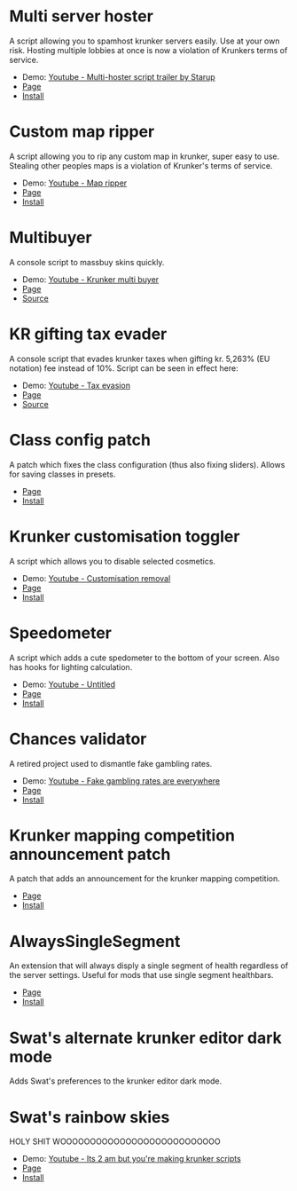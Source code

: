 # Multi server hoster
A script allowing you to spamhost krunker servers easily. Use at your own risk. Hosting multiple lobbies at once is now a violation of Krunkers terms of service.
- Demo: [Youtube - Multi-hoster script trailer by Starup](https://youtu.be/GkRFeEkxR3E)
- [Page](https://github.com/SwatDoge/Swats-Krunker-Tools/tree/main/Multi-Server-Hoster%20(Deprecated)%20(NON-TOS))
- [Install](https://github.com/SwatDoge/Swats-Krunker-Tools/tree/main/Multi-Server-Hoster%20(Deprecated)%20(NON-TOS)/userscript.user.js)

# Custom map ripper
A script allowing you to rip any custom map in krunker, super easy to use. Stealing other peoples maps is a violation of Krunker's terms of service.
- Demo: [Youtube - Map ripper](https://youtu.be/2ZQ8hGA-Md0)
- [Page](https://github.com/SwatDoge/Swats-Krunker-Tools/tree/main/Custom-Map-Ripper%20(Deprecated))
- [Install](https://github.com/SwatDoge/Swats-Krunker-Tools/tree/main/Custom-Map-Ripper%20(Deprecated)/userscript.user.js)

# Multibuyer
A console script to massbuy skins quickly.
- Demo: [Youtube - Krunker multi buyer](https://youtu.be/yPED0hI91X4)
- [Page](https://github.com/SwatDoge/Swats-Krunker-Tools/tree/main/Multi-buyer%20(Done))
- [Source](https://github.com/SwatDoge/Swats-Krunker-Tools/tree/main/Multi-buyer%20(Done)/userscript.user.js)


# KR gifting tax evader
A console script that evades krunker taxes when gifting kr. 5,263% (EU notation) fee instead of 10%. Script can be seen in effect here: 
- Demo: [Youtube - Tax evasion](https://youtu.be/OD-E6-wINEk)
- [Page](https://github.com/SwatDoge/Swats-Krunker-Tools/tree/main/Tax-Evader%20(Deprecated))
- [Source](https://github.com/SwatDoge/Swats-Krunker-Tools/tree/main/Tax-Evader%20(Deprecated)/userscript.user.js)

# Class config patch
A patch which fixes the class configuration (thus also fixing sliders). Allows for saving classes in presets.
- [Page](https://github.com/SwatDoge/Swats-Krunker-Tools/tree/main/Class-config-patch%20(Retired))
- [Install](https://github.com/SwatDoge/Swats-Krunker-Tools/tree/main/Class-config-patch%20(Retired)/userscript.user.js)

# Krunker customisation toggler
A script which allows you to disable selected cosmetics.
- Demo: [Youtube - Customisation removal](https://youtu.be/KF6YfKshxUI)
- [Page](https://github.com/SwatDoge/Swats-Krunker-Tools/tree/main/Krunker-Customisation-Toggler%20(Done))
- [Install](https://github.com/SwatDoge/Swats-Krunker-Tools/tree/main/Krunker-Customisation-Toggler%20(Done)/userscript.user.js)

# Speedometer
A script which adds a cute spedometer to the bottom of your screen. Also has hooks for lighting calculation.
- Demo: [Youtube - Untitled](https://youtu.be/wz2-KIy_1Cw)
- [Page](https://github.com/SwatDoge/Swats-Krunker-Tools/tree/main/Speedometer%20(Deprecated))
- [Install](https://github.com/SwatDoge/Swats-Krunker-Tools/tree/main/Speedometer%20(Deprecated)/userscript.user.js)

# Chances validator
A retired project used to dismantle fake gambling rates.
- Demo: [Youtube - Fake gambling rates are everywhere](https://youtu.be/a7Ppll5K1uw)
- [Page](https://github.com/SwatDoge/Swats-Krunker-Tools/tree/main/Chances-validator%20(Retired))
- [Install](https://github.com/SwatDoge/Swats-Krunker-Tools/tree/main/Chances-validator%20(Retired)/userscript.user.js)

# Krunker mapping competition announcement patch
A patch that adds an announcement for the krunker mapping competition.
- [Page](https://github.com/SwatDoge/Swats-Krunker-Tools/tree/main/Krunker-Mapping-Comp-Announcement-Patch%20(Retired))
- [Install](https://github.com/SwatDoge/Swats-Krunker-Tools/tree/main/Krunker-Mapping-Comp-Announcement-Patch%20(Retired)/userscript.user.js)

# AlwaysSingleSegment
An extension that will always disply a single segment of health regardless of the server settings. Useful for mods that use single segment healthbars.
- [Page](https://github.com/SwatDoge/Swats-Krunker-Tools/tree/main/AlwaysSingleSegment%20(Done))
- [Install](https://github.com/SwatDoge/Swats-Krunker-Tools/raw/main/AlwaysSingleSegment%20(Done)/userscript.user.js)

# Swat's alternate krunker editor dark mode
Adds Swat's preferences to the krunker editor dark mode.

# Swat's rainbow skies
HOLY SHIT WOOOOOOOOOOOOOOOOOOOOOOOOOOO
- Demo: [Youtube - Its 2 am but you're making krunker scripts](https://youtu.be/QHQQTRWRWxQ)
- [Page](https://github.com/SwatDoge/Swats-Krunker-Tools/tree/main/Swat's%20rainbow%20skies%20(Done))
- [Install](https://github.com/SwatDoge/Swats-Krunker-Tools/tree/main/Swat's%20rainbow%20skies%20(Done)/userscript.user.js)